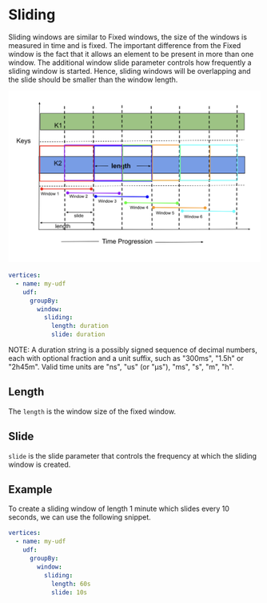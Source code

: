 # Sliding

Sliding windows are similar to Fixed windows, the size of the windows is measured in time and is fixed. The important difference from the Fixed window is the fact that it allows an element to be present in more than one window. The additional window slide parameter controls how frequently a sliding window is started. Hence, sliding windows will be overlapping and the slide should be smaller than the window length.

![plot](../../../../assets/sliding.png)

```yaml
vertices:
  - name: my-udf
    udf:
      groupBy:
        window:
          sliding:
            length: duration
            slide: duration
```

NOTE: A duration string is a possibly signed sequence of decimal numbers, each with optional fraction and a unit suffix, such as "300ms", "1.5h" or "2h45m". Valid time units are "ns", "us" (or "µs"), "ms", "s", "m", "h".

## Length

The `length` is the window size of the fixed window.

## Slide

`slide` is the slide parameter that controls the frequency at which the sliding window is created.

## Example

To create a sliding window of length 1 minute which slides every 10 seconds, we can use the following snippet.

```yaml
vertices:
  - name: my-udf
    udf:
      groupBy:
        window:
          sliding:
            length: 60s
            slide: 10s
```
